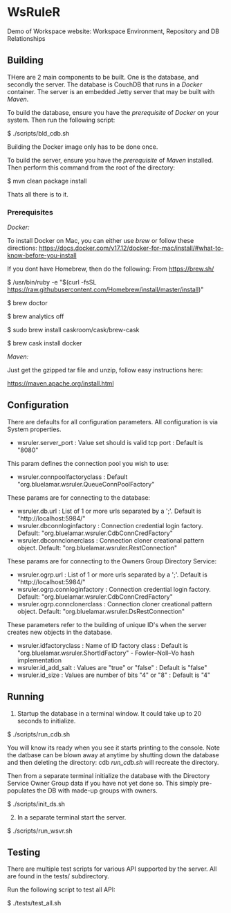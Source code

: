 # WsRuleR
Demo of Workspace website: Workspace Environment, Repository and DB Relationships

## Building

THere are 2 main components to be built. One is the database, and secondly
the server.
The database is CouchDB that runs in a *Docker* container.
The server is an embedded Jetty server that may be built with *Maven*.

To build the database, ensure you have the *prerequisite* of *Docker* on your 
system. Then run the following script:

$ ./scripts/bld_cdb.sh

Building the Docker image only has to be done once.

To build the server, ensure you have the *prerequisite* of *Maven* installed.
Then perform this command from the root of the directory:

$ mvn clean package install

Thats all there is to it.


### Prerequisites

*Docker:*

To install Docker on Mac, you can either use *brew* or follow these directions:
https://docs.docker.com/v17.12/docker-for-mac/install/#what-to-know-before-you-install

If you dont have Homebrew, then do the following:
 From https://brew.sh/

$ /usr/bin/ruby -e "$(curl -fsSL https://raw.githubusercontent.com/Homebrew/install/master/install)"

$ brew doctor

$ brew analytics off

$ sudo brew install caskroom/cask/brew-cask

$ brew cask install docker

*Maven:*

Just get the gzipped tar file and unzip, follow easy instructions here:

https://maven.apache.org/install.html


## Configuration

There are defaults for all configuration parameters.
All configuration is via System properties.

* wsruler.server_port : Value set should is valid tcp port : Default is "8080"

This param defines the connection pool you wish to use:

* wsruler.connpoolfactoryclass : Default "org.bluelamar.wsruler.QueueConnPoolFactory"

These params are for connecting to the database:

* wsruler.db.url : List of 1 or more urls separated by a ';'. Default is "http://localhost:5984/"
* wsruler.dbconnloginfactory : Connection credential login factory. Default: "org.bluelamar.wsruler.CdbConnCredFactory"
* wsruler.dbconnclonerclass : Connection cloner creational pattern object. Default: "org.bluelamar.wsruler.RestConnection"

These params are for connecting to the Owners Group Directory Service:

* wsruler.ogrp.url : List of 1 or more urls separated by a ';'. Default is "http://localhost:5984/"
* wsruler.ogrp.connloginfactory : Connection credential login factory. Default: "org.bluelamar.wsruler.CdbConnCredFactory"
* wsruler.ogrp.connclonerclass : Connection cloner creational pattern object. Default: "org.bluelamar.wsruler.DsRestConnection"

These parameters refer to the building of unique ID's when the server creates
new objects in the database.

* wsruler.idfactoryclass : Name of ID factory class : Default is "org.bluelamar.wsruler.ShortIdFactory" - Fowler–Noll–Vo hash implementation
* wsruler.id_add_salt : Values are "true" or "false" : Default is "false"
* wsruler.id_size : Values are number of bits "4" or "8" : Default is "4"


## Running

1. Startup the database in a terminal window. It could take up to 20 seconds to initialize.

$ ./scripts/run_cdb.sh

You will know its ready when you see it starts printing to the console.
Note the datbase can be blown away at anytime by shutting down the database
and then deleting the directory: cdb
*run_cdb.sh* will recreate the directory.

Then from a separate terminal initialize the database with the Directory
Service Owner Group data if you have not yet done so.
This simply pre-populates the DB with made-up groups with owners.

$ ./scripts/init_ds.sh

2. In a separate terminal start the server.

$ ./scripts/run_wsvr.sh

## Testing

There are multiple test scripts for various API supported by the server.
All are found in the tests/ subdirectory.

Run the following script to test all API:

$ ./tests/test_all.sh

